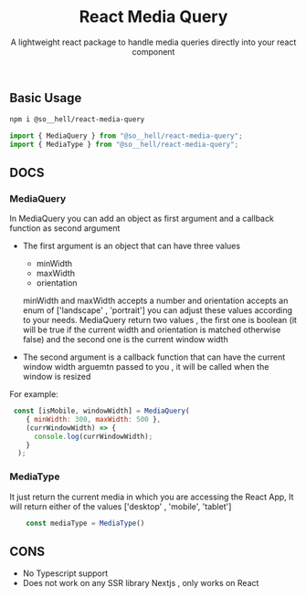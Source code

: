 <div align="center">
    <h1 align="center">React Media Query</h1>
    <p align="center">
        A lightweight react package to handle media queries directly into your react component
    </p>
    <br/>
  
</div>

## Basic Usage

```bash
npm i @so__hell/react-media-query
```

```jsx
import { MediaQuery } from "@so__hell/react-media-query";
import { MediaType } from "@so__hell/react-media-query";
```

## DOCS

### MediaQuery

In MediaQuery you can add an object as first argument and a callback function as second argument
- The first argument is an object that can have three values

  * minWidth
  * maxWidth
  * orientation

  minWidth and maxWidth accepts a number and orientation accepts an enum of ['landscape' , 'portrait']
  you can adjust these values according to your needs.
  MediaQuery return two values , the first one is boolean (it will be true if the current width and orientation is matched otherwise false) and the second
  one is the current window width

- The second argument is a callback function that can have the current window width arguemtn passed to you , it will be called when the window is resized

For example:

```jsx
 const [isMobile, windowWidth] = MediaQuery(
    { minWidth: 300, maxWidth: 500 },
    (currWindowWidth) => {
      console.log(currWindowWidth);
    }
  );
```





### MediaType
It just return the current media in which you are accessing the React App, It will return either of the values ['desktop' , 'mobile', 'tablet']

```jsx
    const mediaType = MediaType()
```

## CONS
* No Typescript support
* Does not work on any SSR library Nextjs , only works on React


